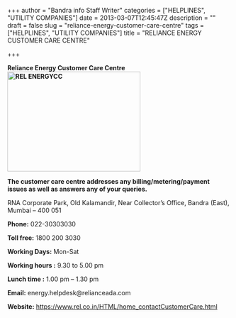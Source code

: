 +++
author = "Bandra info Staff Writer"
categories = ["HELPLINES", "UTILITY COMPANIES"]
date = 2013-03-07T12:45:47Z
description = ""
draft = false
slug = "reliance-energy-customer-care-centre"
tags = ["HELPLINES", "UTILITY COMPANIES"]
title = "RELIANCE ENERGY CUSTOMER CARE CENTRE"

+++


<p><b>Reliance Energy Customer Care Centre<a href="https://i1.wp.com/bandra.info/wp-content/uploads/2013/04/REL-ENERGYCC.png?ssl=1"><img loading="lazy" class="size-medium wp-image-699 alignright" alt="REL ENERGYCC" src="https://i1.wp.com/bandra.info/wp-content/uploads/2013/04/REL-ENERGYCC-300x225.png?resize=300%2C225&#038;ssl=1" width="300" height="225" srcset="https://i1.wp.com/bandra.info/wp-content/uploads/2013/04/REL-ENERGYCC.png?resize=300%2C225&amp;ssl=1 300w, https://i1.wp.com/bandra.info/wp-content/uploads/2013/04/REL-ENERGYCC.png?w=960&amp;ssl=1 960w" sizes="(max-width: 300px) 100vw, 300px" data-recalc-dims="1" /></a></b></p>
<p><b>The customer care centre addresses any billing/metering/payment issues as well as answers any of your queries.</b></p>
<p>RNA Corporate Park, Old Kalamandir, Near Collector’s Office, Bandra (East), Mumbai – 400 051</p>
<p><b>Phone:</b> 022-30303030</p>
<p><b>Toll free:</b> 1800 200 3030</p>
<p><b>Working Days:</b> Mon-Sat</p>
<p><b>Working hours :</b> 9.30 to 5.00 pm</p>
<p><b>Lunch time :</b> 1.00 pm – 1.30 pm</p>
<p><b>Email:</b> energy.helpdesk@relianceada.com</p>
<p><b>Website:</b> <a href="https://www.rel.co.in/HTML/home_contactCustomerCare.html">https://www.rel.co.in/HTML/home_contactCustomerCare.html</a></p>



